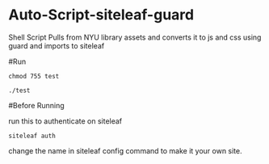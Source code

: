 # Auto-Script-siteleaf-guard
Shell Script Pulls from NYU library assets and converts it to js and css using guard and imports to siteleaf

#Run

	chmod 755 test

	./test
	
#Before Running


run this to authenticate on siteleaf

	siteleaf auth

change the name in siteleaf config <name> command to make it your own site.
